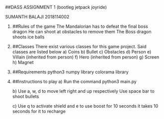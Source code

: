 ##DASS ASSIGNMENT 1 (bootleg jetpack joyride)

SUMANTH BALAJI
2018114002

1) ##Rules of the game
    The Mandalorian has to defeat the final boss dragon
    He can shoot at obstacles to remove them
    The Boss dragon shoots ice balls

2) ##Classes
    There exist various classes for this game project. Said classes are listed below
    a) Coins
    b) Bullet
    c) Obstacles
    d) Person
    e) Villain (inherited from person)
    f) Hero (inherited from person)
    g) Screen
    h) Magnet

3) ##Requirements
    python3
    numpy library
    colorama library
    
4) ##Instructions to play
    a) Run the command
           python3 main.py

    b) Use a, w, d to move left right and up respectively
	   Use space bar to shoot bullets

    c) Use q to activate shield and e to use boost for 10 seconds
        it takes 10 seconds for it to recharge